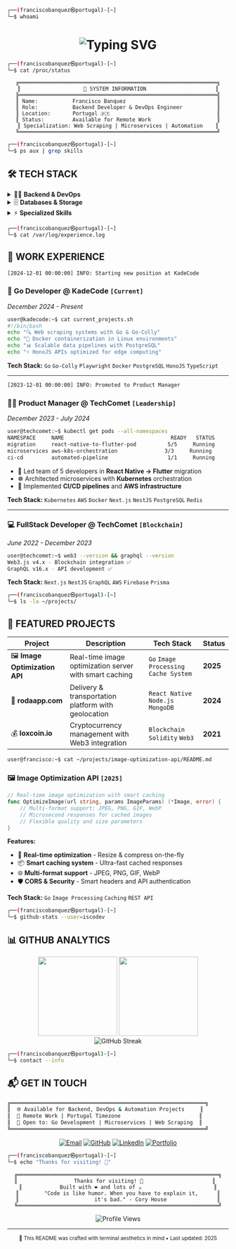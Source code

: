 ```bash
┌──(franciscobanquez㉿portugal)-[~]
└─$ whoami
```

<h1 align="center">
  <img src="https://readme-typing-svg.herokuapp.com?font=JetBrains+Mono&size=24&duration=3000&pause=1000&color=00FF41&center=true&vCenter=true&width=435&lines=Francisco+Banquez;Backend+Developer;DevOps+Engineer;Go+%7C+Node.js+%7C+Docker" alt="Typing SVG" />
</h1>

```bash
┌──(franciscobanquez㉿portugal)-[~]
└─$ cat /proc/status
```

<div align="center">

```ascii
╔═══════════════════════════════════════════════════════════════╗
║                    🚀 SYSTEM INFORMATION                      ║
╠═══════════════════════════════════════════════════════════════╣
║ Name:           Francisco Banquez                             ║
║ Role:           Backend Developer & DevOps Engineer           ║
║ Location:       Portugal 🇵🇹                                  ║
║ Status:         Available for Remote Work                     ║
║ Specialization: Web Scraping | Microservices | Automation    ║
╚═══════════════════════════════════════════════════════════════╝
```

</div>

```bash
┌──(franciscobanquez㉿portugal)-[~]
└─$ ps aux | grep skills
```

## 🛠️ **TECH STACK**

<details>
<summary>👨‍💻 <strong>Backend & DevOps</strong></summary>

```bash
user@francisco:~$ ls -la /usr/local/bin/backend/
```

<div align="left">

**Languages & Frameworks:**
```bash
├── go/          # Go-Colly, Playwright, Fiber
├── nodejs/      # Express, NestJS, HonoJS
├── python/      # Django, FastAPI
└── typescript/  # Type-safe development
```

**Infrastructure & DevOps:**
```bash
├── docker/      # Containerization
├── kubernetes/  # Orchestration  
├── aws/         # Cloud Services
├── linux/       # System Administration
└── nginx/       # Load Balancing
```

</div>
</details>

<details>
<summary>🗄️ <strong>Databases & Storage</strong></summary>

```bash
user@francisco:~$ systemctl status databases
```

<div align="left">

```bash
● postgresql.service - PostgreSQL database server
   Active: active (running)
   
● mongodb.service - MongoDB Database Server  
   Active: active (running)
   
● redis.service - Advanced key-value store
   Active: active (running)
```

**ORMs & Query Builders:**
- `Prisma` `Drizzle` `Mongoose`

</div>
</details>

<details>
<summary>⚡ <strong>Specialized Skills</strong></summary>

```bash
user@francisco:~$ cat ~/.specialized_skills
```

**🔍 Web Scraping & Automation**
```go
// Automated data extraction systems
func ScrapingPipeline() {
    collector := colly.NewCollector()
    // High-performance scraping with Go-Colly
    // Docker containerized deployments
}
```

**🏗️ Microservices Architecture**
```yaml
# docker-compose.yml
version: '3.8'
services:
  api-gateway:
    image: nginx:alpine
  user-service:
    build: ./services/users
  data-service:
    build: ./services/scraping
```

**⛓️ Blockchain & Web3**
```solidity
// Smart contracts development
pragma solidity ^0.8.0;
contract AutomatedSystem { }
```

</details>

```bash
┌──(franciscobanquez㉿portugal)-[~]
└─$ cat /var/log/experience.log
```

## 💼 **WORK EXPERIENCE**

```bash
[2024-12-01 00:00:00] INFO: Starting new position at KadeCode
```

### 🔧 **Go Developer** @ **KadeCode** `[Current]`
*December 2024 - Present*

```bash
user@kadecode:~$ cat current_projects.sh
#!/bin/bash
echo "🔍 Web scraping systems with Go & Go-Colly"
echo "🐳 Docker containerization in Linux environments" 
echo "📊 Scalable data pipelines with PostgreSQL"
echo "⚡ HonoJS APIs optimized for edge computing"
```

**Tech Stack:** `Go` `Go-Colly` `Playwright` `Docker` `PostgreSQL` `HonoJS` `TypeScript`

---

```bash
[2023-12-01 00:00:00] INFO: Promoted to Product Manager
```

### 👨‍💼 **Product Manager** @ **TechComet** `[Leadership]`
*December 2023 - July 2024*

```bash
user@techcomet:~$ kubectl get pods --all-namespaces
NAMESPACE     NAME                                  READY   STATUS
migration     react-native-to-flutter-pod          5/5     Running
microservices aws-k8s-orchestration               3/3     Running  
ci-cd         automated-pipeline                   1/1     Running
```

- 🎯 Led team of 5 developers in **React Native → Flutter** migration
- ☸️ Architected microservices with **Kubernetes** orchestration
- 🚀 Implemented **CI/CD pipelines** and **AWS infrastructure**

**Tech Stack:** `Kubernetes` `AWS` `Docker` `Next.js` `NestJS` `PostgreSQL` `Redis`

---

### 💻 **FullStack Developer** @ **TechComet** `[Blockchain]`
*June 2022 - December 2023*

```bash
user@techcomet:~$ web3 --version && graphql --version
Web3.js v4.x - Blockchain integration ✅
GraphQL v16.x - API development ✅
```

**Tech Stack:** `Next.js` `NestJS` `GraphQL` `AWS` `Firebase` `Prisma`

```bash
┌──(franciscobanquez㉿portugal)-[~]
└─$ ls -la ~/projects/
```

## 🚀 **FEATURED PROJECTS**

<div align="center">

| Project | Description | Tech Stack | Status |
|---------|-------------|------------|--------|
| 🖼️ **Image Optimization API** | Real-time image optimization server with smart caching | `Go` `Image Processing` `Cache System` | **2025** |
| 🚗 **rodaapp.com** | Delivery & transportation platform with geolocation | `React Native` `Node.js` `MongoDB` | **2024** |
| 💰 **loxcoin.io** | Cryptocurrency management with Web3 integration | `Blockchain` `Solidity` `Web3` | **2021** |

</div>

```bash
user@francisco:~$ cat ~/projects/image-optimization-api/README.md
```

### 🖼️ **Image Optimization API** `[2025]`
```go
// Real-time image optimization with smart caching
func OptimizeImage(url string, params ImageParams) (*Image, error) {
    // Multi-format support: JPEG, PNG, GIF, WebP
    // Microsecond responses for cached images
    // Flexible quality and size parameters
}
```

**Features:**
- 🚀 **Real-time optimization** - Resize & compress on-the-fly
- 📦 **Smart caching system** - Ultra-fast cached responses  
- 🌐 **Multi-format support** - JPEG, PNG, GIF, WebP
- 🛡️ **CORS & Security** - Smart headers and API authentication

**Tech Stack:** `Go` `Image Processing` `Caching` `REST API`

```bash
┌──(franciscobanquez㉿portugal)-[~]
└─$ github-stats --user=iscodev
```

## 📊 **GITHUB ANALYTICS**

<div align="center">
  <img height="180em" src="https://github-readme-stats.vercel.app/api?username=iscodev&show_icons=true&theme=radical&include_all_commits=true&count_private=true&bg_color=0d1117&title_color=00ff41&text_color=ffffff&icon_color=00ff41&border_color=00ff41"/>
  <img height="180em" src="https://github-readme-stats.vercel.app/api/top-langs/?username=iscodev&layout=compact&langs_count=7&theme=radical&bg_color=0d1117&title_color=00ff41&text_color=ffffff&border_color=00ff41"/>
</div>

<div align="center">
  <img src="https://github-readme-streak-stats.herokuapp.com/?user=iscodev&theme=radical&background=0d1117&stroke=00ff41&ring=00ff41&fire=00ff41&currStreakLabel=00ff41&sideLabels=00ff41&currStreakNum=ffffff&sideNums=ffffff&dates=ffffff" alt="GitHub Streak"/>
</div>

```bash
┌──(franciscobanquez㉿portugal)-[~]
└─$ contact --info
```

## 📬 **GET IN TOUCH**

```bash
╔══════════════════════════════════════════════════════════════╗
║  🌐 Available for Backend, DevOps & Automation Projects     ║
║  📍 Remote Work | Portugal Timezone                         ║
║  💼 Open to: Go Development | Microservices | Web Scraping  ║
╚══════════════════════════════════════════════════════════════╝
```

<div align="center">

[![Email](https://img.shields.io/badge/Email-banquezfrancisco%40yahoo.com-00ff41?style=for-the-badge&logo=gmail&logoColor=white&labelColor=0d1117)](mailto:banquezfrancisco@yahoo.com)
[![GitHub](https://img.shields.io/badge/GitHub-iscodev-00ff41?style=for-the-badge&logo=github&logoColor=white&labelColor=0d1117)](https://github.com/iscodev)
[![LinkedIn](https://img.shields.io/badge/LinkedIn-franciscobanquez-00ff41?style=for-the-badge&logo=linkedin&logoColor=white&labelColor=0d1117)](https://linkedin.com/in/franciscobanquez)
[![Portfolio](https://img.shields.io/badge/Portfolio-iscodev--web.vercel.app-00ff41?style=for-the-badge&logo=vercel&logoColor=white&labelColor=0d1117)](https://iscodev-web.vercel.app/)

</div>

```bash
┌──(franciscobanquez㉿portugal)-[~]
└─$ echo "Thanks for visiting! 🚀"
```

<div align="center">

```ascii
╔════════════════════════════════════════════════════════════════╗
║                  Thanks for visiting! 🚀                      ║  
║            Built with ❤️ and lots of ☕                       ║
║        "Code is like humor. When you have to explain it,      ║
║                        it's bad." - Cory House                ║
╚════════════════════════════════════════════════════════════════╝
```

<img src="https://komarev.com/ghpvc/?username=iscodev&label=Profile%20views&color=00ff41&style=flat" alt="Profile Views" />

---

<sub>🤖 This README was crafted with terminal aesthetics in mind • Last updated: 2025</sub>

</div>
